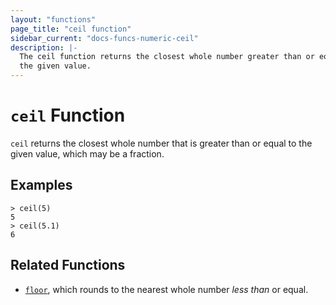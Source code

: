 ```yaml
---
layout: "functions"
page_title: "ceil function"
sidebar_current: "docs-funcs-numeric-ceil"
description: |-
  The ceil function returns the closest whole number greater than or equal to
  the given value.
---
```


# `ceil` Function

`ceil` returns the closest whole number that is greater than or equal to the
given value, which may be a fraction.

## Examples

```
> ceil(5)
5
> ceil(5.1)
6
```

## Related Functions

* [`floor`](./floor.html), which rounds to the nearest whole number _less than_
  or equal.
